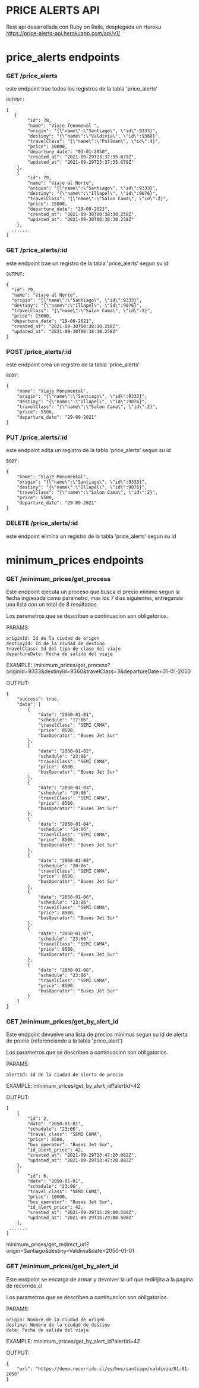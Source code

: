 # PRICE ALERTS API

Rest api desarrollada con Ruby on Rails, desplegada en Heroku 
https://price-alerts-api.herokuapp.com/api/v1/


# price_alerts endpoints

### GET /price_alerts <br/>
este endpoint trae todos los registros de la tabla 'price_alerts'

```
OUTPUT:

[
   {
        "id": 78,
        "name": "Viaje fenomenal ",
        "origin": "{\"name\":\"Santiago\", \"id\":9333}",
        "destiny": "{\"name\":\"Valdivia\", \"id\":9360}",
        "travelClass": "{\"name\":\"Pullman\", \"id\":4}",
        "price": 10000,
        "departure_date": "01-01-2050",
        "created_at": "2021-09-29T23:37:35.679Z",
        "updated_at": "2021-09-29T23:37:35.679Z"
    },
    {
        "id": 79,
        "name": "Viaje al Norte",
        "origin": "{\"name\":\"Santiago\", \"id\":9333}",
        "destiny": "{\"name\":\"Illapel\", \"id\":9076}",
        "travelClass": "{\"name\":\"Salon Cama\", \"id\":2}",
        "price": 15000,
        "departure_date": "29-09-2021",
        "created_at": "2021-09-30T00:38:30.258Z",
        "updated_at": "2021-09-30T00:38:30.258Z"
    },
  ....... 
]
```

### GET /price_alerts/:id <br/>
este endpoint trae un registro de la tabla 'price_alerts' segun su id

```
OUTPUT:

{
  "id": 79,
  "name": "Viaje al Norte",
  "origin": "{\"name\":\"Santiago\", \"id\":9333}",
  "destiny": "{\"name\":\"Illapel\", \"id\":9076}",
  "travelClass": "{\"name\":\"Salon Cama\", \"id\":2}",
  "price": 15000,
  "departure_date": "29-09-2021",
  "created_at": "2021-09-30T00:38:30.258Z",
  "updated_at": "2021-09-30T00:38:30.258Z"
}
```

### POST /price_alerts/:id <br/>
este endpoint crea un registro de la tabla 'price_alerts'

```
BODY:

{
    "name": "Viaje Monumental",
    "origin": "{\"name\":\"Santiago\", \"id\":9333}",
    "destiny": "{\"name\":\"Illapel\", \"id\":9076}",
    "travelClass": "{\"name\":\"Salon Cama\", \"id\":2}",
    "price": 5500,
    "departure_date": "29-09-2021"
}
```

### PUT /price_alerts/:id <br/>
este endpoint edita un registro de la tabla 'price_alerts' segun su id

```
BODY:

{
    "name": "Viaje Monumental",
    "origin": "{\"name\":\"Santiago\", \"id\":9333}",
    "destiny": "{\"name\":\"Illapel\", \"id\":9076}",
    "travelClass": "{\"name\":\"Salon Cama\", \"id\":2}",
    "price": 5500,
    "departure_date": "29-09-2021"
}
```

### DELETE /price_alerts/:id <br/>
este endpoint elimina un registro de la tabla 'price_alerts' segun su id



# minimum_prices endpoints

### GET /minimum_prices/get_process <br/>
Este endpoint ejecuta un proceso que busca el precio minimo segun la fecha ingresada como parametro, mas los 7 dias siguientes, entregando una lista con un total de 8 resultados

Los parametros que se describen a continuacion son obligatorios.

PARAMS:

```
originId: Id de la ciudad de origen
destinyId: Id de la ciudad de destino
travelClass: Id del tipo de clase del viaje
departureDate: Fecha de salida del viaje
```

EXAMPLE: /minimum_prices/get_process?originId=9333&destinyId=9360&travelClass=3&departureDate=01-01-2050 <br/>

OUTPUT:

```
{
    "success": true,
    "data": [
        {
            "date": "2050-01-01",
            "schedule": "17:06",
            "travelClass": "SEMI CAMA",
            "price": 8500,
            "busOperator": "Buses Jet Sur"
        },
        {
            "date": "2050-01-02",
            "schedule": "23:06",
            "travelClass": "SEMI CAMA",
            "price": 8500,
            "busOperator": "Buses Jet Sur"
        },
        {
            "date": "2050-01-03",
            "schedule": "19:06",
            "travelClass": "SEMI CAMA",
            "price": 8500,
            "busOperator": "Buses Jet Sur"
        },
        {
            "date": "2050-01-04",
            "schedule": "14:06",
            "travelClass": "SEMI CAMA",
            "price": 8500,
            "busOperator": "Buses Jet Sur"
        },
        {
            "date": "2050-01-05",
            "schedule": "20:06",
            "travelClass": "SEMI CAMA",
            "price": 8500,
            "busOperator": "Buses Jet Sur"
        },
        {
            "date": "2050-01-06",
            "schedule": "23:06",
            "travelClass": "SEMI CAMA",
            "price": 8500,
            "busOperator": "Buses Jet Sur"
        },
        {
            "date": "2050-01-07",
            "schedule": "23:06",
            "travelClass": "SEMI CAMA",
            "price": 8500,
            "busOperator": "Buses Jet Sur"
        },
        {
            "date": "2050-01-08",
            "schedule": "23:06",
            "travelClass": "SEMI CAMA",
            "price": 8500,
            "busOperator": "Buses Jet Sur"
        }
    ]
}
```

### GET /minimum_prices/get_by_alert_id <br/>
Este endpoint devuelve una lista de precios minimus segun su id de alerta de precio (referenciando a la tabla 'price_alert')

Los parametros que se describen a continuacion son obligatorios.

PARAMS:

```
alertId: Id de la ciudad de alerta de precio 
```

EXAMPLE: minimum_prices/get_by_alert_id?alertId=42 <br/>


OUTPUT:

```
[
    {
        "id": 2,
        "date": "2050-01-01",
        "schedule": "23:06",
        "travel_class": "SEMI CAMA",
        "price": 8500,
        "bus_operator": "Buses Jet Sur",
        "id_alert_price": 42,
        "created_at": "2021-09-29T13:47:20.082Z",
        "updated_at": "2021-09-29T13:47:20.082Z"
    },
    {
        "id": 6,
        "date": "2050-01-01",
        "schedule": "23:06",
        "travel_class": "SEMI CAMA",
        "price": 10000,
        "bus_operator": "Buses Jet Sur",
        "id_alert_price": 42,
        "created_at": "2021-09-29T15:29:00.500Z",
        "updated_at": "2021-09-29T15:29:00.500Z"
    },
 ....... 
]
```

minimum_prices/get_redirect_url?origin=Santiago&destiny=Valdivia&date=2050-01-01

### GET /minimum_prices/get_by_alert_id <br/>
Este endpoint se encarga de armar y devolver la url que redirijira a la pagina de recorrido.cl 

Los parametros que se describen a continuacion son obligatorios.

PARAMS:

```
origin: Nombre de la ciudad de origen
destiny: Nombre de la ciudad de destino
date: Fecha de salida del viaje
```

EXAMPLE: minimum_prices/get_by_alert_id?alertId=42 <br/>

OUTPUT:

```
{
    "url": "https://demo.recorrido.cl/es/bus/santiago/valdivia/01-01-2050"
}
```

